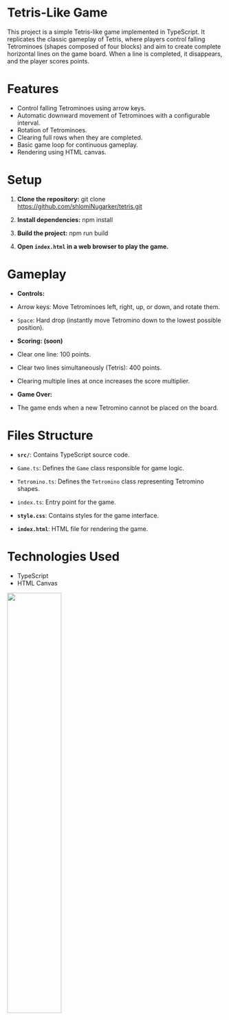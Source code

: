 
# Tetris-Like Game

This project is a simple Tetris-like game implemented in TypeScript.
It replicates the classic gameplay of Tetris,
where players control falling Tetrominoes (shapes composed of four blocks) and aim to 
create complete horizontal lines on the game board.
When a line is completed, it disappears, and the player scores points.


# Features

- Control falling Tetrominoes using arrow keys.
- Automatic downward movement of Tetrominoes with a configurable interval.
- Rotation of Tetrominoes.
- Clearing full rows when they are completed.
- Basic game loop for continuous gameplay.
- Rendering using HTML canvas.

# Setup

1. **Clone the repository:** git clone https://github.com/shlomiNugarker/tetris.git

2. **Install dependencies:** npm install

3. **Build the project:** npm run build

4.  **Open `index.html` in a web browser to play the game.**

# Gameplay

- **Controls:**
- Arrow keys: Move Tetrominoes left, right, up, or down, and rotate them.
- `Space`: Hard drop (instantly move Tetromino down to the lowest possible position).

- **Scoring: (soon)**
- Clear one line: 100 points.
- Clear two lines simultaneously (Tetris): 400 points.
- Clearing multiple lines at once increases the score multiplier.

- **Game Over:**
- The game ends when a new Tetromino cannot be placed on the board.

# Files Structure

- **`src/`**: Contains TypeScript source code.
- `Game.ts`: Defines the `Game` class responsible for game logic.
- `Tetromino.ts`: Defines the `Tetromino` class representing Tetromino shapes.
- `index.ts`: Entry point for the game.

- **`style.css`**: Contains styles for the game interface.
- **`index.html`**: HTML file for rendering the game.

# Technologies Used

- TypeScript
- HTML Canvas

<a href="https://shlominugarker.github.io/tetris/" target="_blank">
 <img src="https://res.cloudinary.com/duajg3ah1/image/upload/v1707876390/myPortfolio/iyhj3ijbrdrsivwat39b.png" width="50%" title="">
</a>

  


